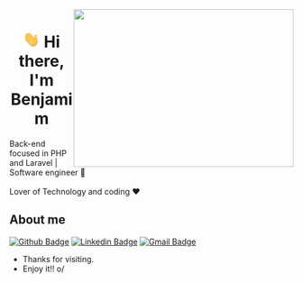 <img align="right" width="390" height="280" src="https://i.pinimg.com/originals/e4/26/70/e426702edf874b181aced1e2fa5c6cde.gif">

<h1 align="center"><img src="https://raw.githubusercontent.com/ABSphreak/ABSphreak/master/gifs/Hi.gif" width="30px" /> Hi there, I'm Benjamim </h1>

Back-end focused in PHP and Laravel | Software engineer :robot:
</br>
</br>
Lover of Technology and coding :heart:

## About me 

[![Github Badge](https://img.shields.io/badge/-Github-000?style=flat-square&logo=Github&logoColor=white&link=https://github.com/benjamimWalker)](https://github.com/benjamimWalker)
[![Linkedin Badge](https://img.shields.io/badge/-LinkedIn-blue?style=flat-square&logo=Linkedin&logoColor=white&link=https://www.linkedin.com/in/benjamim-carvalho)](https://www.linkedin.com/in/benjamim-carvalho)
[![Gmail Badge](https://img.shields.io/badge/-Gmail-c14438?style=flat-square&logo=Gmail&logoColor=white&link=mailto:benjamim.sousamelo@gmail.com)](mailto:benjamim.sousamelo@gmail.com)

- Thanks for visiting. 
- Enjoy it!! o/

